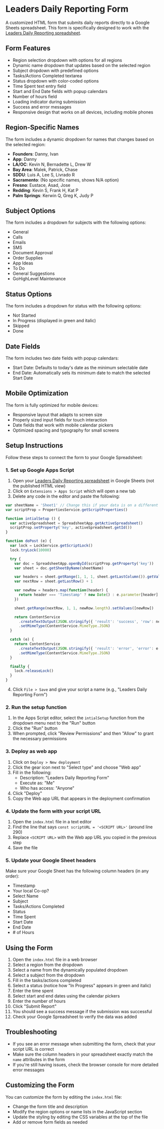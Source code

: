# Leaders Daily Reporting Form

A customized HTML form that submits daily reports directly to a Google Sheets spreadsheet. This form is specifically designed to work with the [Leaders Daily Reporting spreadsheet](https://docs.google.com/spreadsheets/d/e/2PACX-1vRjk7xhJz5C4ThbwxokScyO9QTxbPrYDuXx7WA10PAn5qcFMQQeG-VergRjNFMBXNjqxp4OTG_Wki8b/pubhtml).

## Form Features

- Region selection dropdown with options for all regions
- Dynamic name dropdown that updates based on the selected region
- Subject dropdown with predefined options
- Tasks/Actions Completed textarea
- Status dropdown with color-coded options
- Time Spent text entry field
- Start and End Date fields with popup calendars
- Number of hours field
- Loading indicator during submission
- Success and error messages
- Responsive design that works on all devices, including mobile phones

## Region-Specific Names

The form includes a dynamic dropdown for names that changes based on the selected region:

- **Founders**: Danny, Ivan
- **App**: Danny
- **LA/OC**: Kevin N, Bernadette L, Drew W
- **Bay Area**: Malek, Patrick, Chase
- **SDDU**: Luis A, Lee S, Livrado R
- **Sacramento**: (No specific names, shows N/A option)
- **Fresno**: Eustace, Asad, Jose
- **Redding**: Kevin S, Frank H, Kat P
- **Palm Springs**: Kerwin Q, Greg K, Judy P

## Subject Options

The form includes a dropdown for subjects with the following options:

- General
- Calls
- Emails
- SMS
- Document Approval
- Order Supplies
- App Ideas
- To Do
- General Suggestions
- GoHighLevel Maintenance

## Status Options

The form includes a dropdown for status with the following options:

- Not Started
- In Progress (displayed in green and italic)
- Skipped
- Done

## Date Fields

The form includes two date fields with popup calendars:

- Start Date: Defaults to today's date as the minimum selectable date
- End Date: Automatically sets its minimum date to match the selected Start Date

## Mobile Optimization

The form is fully optimized for mobile devices:

- Responsive layout that adapts to screen size
- Properly sized input fields for touch interaction
- Date fields that work with mobile calendar pickers
- Optimized spacing and typography for small screens

## Setup Instructions

Follow these steps to connect the form to your Google Spreadsheet:

### 1. Set up Google Apps Script

1. Open your [Leaders Daily Reporting spreadsheet](https://docs.google.com/spreadsheets/d/e/2PACX-1vRjk7xhJz5C4ThbwxokScyO9QTxbPrYDuXx7WA10PAn5qcFMQQeG-VergRjNFMBXNjqxp4OTG_Wki8b/pubhtml) in Google Sheets (not the published HTML view)
2. Click on `Extensions > Apps Script` which will open a new tab
3. Delete any code in the editor and paste the following:

```javascript
var sheetName = 'Sheet1' // Change this if your data is on a different sheet
var scriptProp = PropertiesService.getScriptProperties()

function intialSetup () {
  var activeSpreadsheet = SpreadsheetApp.getActiveSpreadsheet()
  scriptProp.setProperty('key', activeSpreadsheet.getId())
}

function doPost (e) {
  var lock = LockService.getScriptLock()
  lock.tryLock(10000)

  try {
    var doc = SpreadsheetApp.openById(scriptProp.getProperty('key'))
    var sheet = doc.getSheetByName(sheetName)

    var headers = sheet.getRange(1, 1, 1, sheet.getLastColumn()).getValues()[0]
    var nextRow = sheet.getLastRow() + 1

    var newRow = headers.map(function(header) {
      return header === 'Timestamp' ? new Date() : e.parameter[header]
    })

    sheet.getRange(nextRow, 1, 1, newRow.length).setValues([newRow])

    return ContentService
      .createTextOutput(JSON.stringify({ 'result': 'success', 'row': nextRow }))
      .setMimeType(ContentService.MimeType.JSON)
  }

  catch (e) {
    return ContentService
      .createTextOutput(JSON.stringify({ 'result': 'error', 'error': e }))
      .setMimeType(ContentService.MimeType.JSON)
  }

  finally {
    lock.releaseLock()
  }
}
```

4. Click `File > Save` and give your script a name (e.g., "Leaders Daily Reporting Form")

### 2. Run the setup function

1. In the Apps Script editor, select the `intialSetup` function from the dropdown menu next to the "Run" button
2. Click the "Run" button
3. When prompted, click "Review Permissions" and then "Allow" to grant the necessary permissions

### 3. Deploy as web app

1. Click on `Deploy > New deployment`
2. Click the gear icon next to "Select type" and choose "Web app"
3. Fill in the following:
   - Description: "Leaders Daily Reporting Form"
   - Execute as: "Me"
   - Who has access: "Anyone"
4. Click "Deploy"
5. Copy the Web app URL that appears in the deployment confirmation

### 4. Update the form with your script URL

1. Open the `index.html` file in a text editor
2. Find the line that says `const scriptURL = '<SCRIPT URL>'` (around line 290)
3. Replace `<SCRIPT URL>` with the Web app URL you copied in the previous step
4. Save the file

### 5. Update your Google Sheet headers

Make sure your Google Sheet has the following column headers (in any order):

- Timestamp
- Your local Co-op?
- Select Name
- Subject
- Tasks/Actions Completed
- Status
- Time Spent
- Start Date
- End Date
- \# of Hours

## Using the Form

1. Open the `index.html` file in a web browser
2. Select a region from the dropdown
3. Select a name from the dynamically populated dropdown
4. Select a subject from the dropdown
5. Fill in the tasks/actions completed
6. Select a status (notice how "In Progress" appears in green and italic)
7. Enter the time spent
8. Select start and end dates using the calendar pickers
9. Enter the number of hours
10. Click "Submit Report"
11. You should see a success message if the submission was successful
12. Check your Google Spreadsheet to verify the data was added

## Troubleshooting

- If you see an error message when submitting the form, check that your script URL is correct
- Make sure the column headers in your spreadsheet exactly match the `name` attributes in the form
- If you're still having issues, check the browser console for more detailed error messages

## Customizing the Form

You can customize the form by editing the `index.html` file:

- Change the form title and description
- Modify the region options or name lists in the JavaScript section
- Update the styling by editing the CSS variables at the top of the file
- Add or remove form fields as needed
